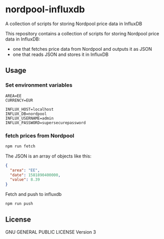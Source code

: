 # nordpool-influxdb

A collection of scripts for storing Nordpool price data in InfluxDB

This repository contains a collection of scripts for storing Nordpool price data in InfluxDB:

* one that fetches price data from Nordpool and outputs it as JSON
* one that reads JSON and stores it in InfluxDB

## Usage

### Set environment variables
```
AREA=EE
CURRENCY=EUR

INFLUX_HOST=localhost
INFLUX_DB=nordpool
INFLUX_USERNAME=admin
INFLUX_PASSWORD=supersecurepassword
```

### fetch prices from Nordpool

```bash
npm run fetch
```

The JSON is an array of objects like this:

```json
{
  "area": "EE",
  "date": 1581890400000,
  "value": 8.39
}
```

Fetch and push to influxdb

```bash
npm run push
```

## License

GNU GENERAL PUBLIC LICENSE Version 3

